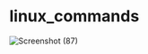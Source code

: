 # linux_commands
![Screenshot (87)](https://github.com/Mr-Banana-2045/linux_commands/assets/109140672/56ee7c64-59dd-4cae-a19b-b0b1b1cfbecc)

